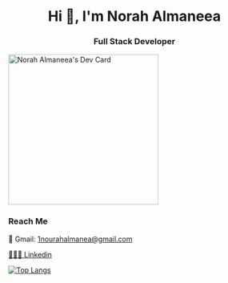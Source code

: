 <h1 align="center">Hi 👋, I'm Norah Almaneea</h1>
<h3 align="center">Full Stack Developer</h3>

<a href="https://app.daily.dev/norahalmaneea"><img src="https://api.daily.dev/devcards/efd9a5dca8634c8b9e6c9da5b000d6af.png?r=z40" width="300" alt="Norah Almaneea's Dev Card"/></a>

<h3 align="left">Reach Me</h3>
<p> 📨 Gmail: <a href="mailto:<a href="mailto:1nourahalmanea@gmail.com">1nourahalmanea@gmail.com</a> </p>
<p align="left">
<a href="https://linkedin.com/in/norah-almaneea" target="blank">👩🏻‍💻 Linkedin</a>
</p>


[![Top Langs](https://github-readme-stats.vercel.app/api/top-langs/?username=NorahManeea&layout=compact)](https://github.com/anuraghazra/github-readme-stats)
